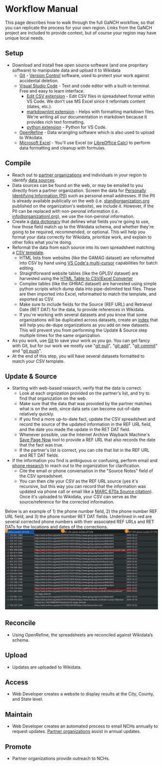 # Workflow Manual

This page describes how to walk through the full GaNCH workflow, so that you can replicate the process for your own region.  Links from the GaNCH project are included to provide context, but of course your region may have unique local needs.

## Setup

* Download and install free open source software (and one propritary software) to manipulate data and upload it to Wikidata
  * [Git](https://git-scm.com/downloads) - [Version Control](https://www.atlassian.com/git/tutorials/what-is-version-control) software, used to protect your work against accidental deletion.
  * [Visual Studio Code](https://code.visualstudio.com/) - Text and code editor with a built-in terminal. Free and easy to learn interface.
    * [Edit CSV extension](https://marketplace.visualstudio.com/items?itemName=janisdd.vscode-edit-csv) - Edit CSV files in spreadsheet format within VS Code.  We don't use MS Excel since it reformats content (dates, etc.).
    * [markdownlint extension](https://marketplace.visualstudio.com/items?itemName=DavidAnson.vscode-markdownlint) - Helps with formatting markdown files.  We're writing all our documentation in markdown because it provides rich text formatting.
    * [python extension](https://marketplace.visualstudio.com/items?itemName=ms-python.python) - Python for VS Code.
  * [OpenRefine](http://openrefine.org/) - Data wrangling software which is also used to upload to Wikidata.
  * [Microsoft Excel](https://products.office.com/en-us/excel) - You'll use Excel (or [LibreOffice Calc](https://www.libreoffice.org/discover/calc/)) to perform data formatting and cleanup with formulas.

## Compile

* Reach out to [partner organizations](/docs/project_partners.md) and individuals in your region to identify [data sources](/data/data_sources.md).  
* Data sources can be found on the web, or may be emailed to you directly from a partner organization.  Screen the data for [Personally Identifying Information (PII)](https://en.wikipedia.org/wiki/Personal_data) such as personal email addresses.  If the PII is already available publically on the web (i.e. stan@organization.org published on the organization's website), we include it.  However, if the PII can be replaced with non-peronal information (i.e. info@organizationl.org), we use the non-peronal information.
* Create a [data dictionary](/data/data_dictionary.md) that defines what fields you're going to use, how those field match up to the Wikidata schema, and whether they're going to be required, recommended, or optional.  This will help you format your data correctly for Wikidata, prioritize work, and explain to other folks what you're doing.
* Reformat the data from each source into its own spreadsheet matching a [CSV template](/data/TEMPLATE.csv).
  * HTML lists from websites (like the GAMAG dataset) are reformatted into CSV by hand using [VS Code's multi-cursor](https://code.visualstudio.com/docs/getstarted/tips-and-tricks#_multi-cursor-selection) capabilities for batch editing.
  * Straightforward website tables (like the GPLSV dataset) are harvested using the [HTML Table to CSV/Excel Converter](http://www.convertcsv.com/html-table-to-csv.htm)
  * Complex tables (like the GHRAC dataset) are harvested using simple python scripts which dump data into pipe-delimited text files.  These are then imported into Excel, reformatted to match the template, and exported as CSV.
  * Make sure to include fields for the Source (REF URL) and Retrieval Date (RET DAT) for the data, to provide references in Wikidata.
  * If you're working with several datasets and you know that some organizations will be duplicated across datasets, create an [index](/data/index.csv) that will help you de-dupe organizations as you add on new datasets.  This will prevent you from performing the Update & Source step multiple times for the same organization.
* As you work, use [Git](https://www.atlassian.com/git/tutorials/what-is-git) to save your work as you go.  You can get fancy with Git, but for our work we mostly use "[git pull](https://www.atlassian.com/git/tutorials/syncing/git-pull)", "[git add](https://www.atlassian.com/git/tutorials/saving-changes)", "[git commit](https://www.atlassian.com/git/tutorials/saving-changes/git-commit)" and "[git push](https://www.atlassian.com/git/tutorials/syncing/git-push)".
* At the end of this step, you will have several datasets formatted to match your CSV template.

## Update & Source

* Starting with web-based research, verify that the data is correct.  
  * Look at each orgnization provided on the partner's list, and try to find that organization on the web.  
  * Make sure that the data that was provided by the partner matches what is on the web, since data sets can become out-of-date relatively quickly.  
  * If you find a more up-to-date fact, update the CSV spreadsheet and record the source of the updated information in the REF URL field, and the date you made the update in the RET DAT field.
  * Whenever possible, use the Internet Archive Wayback Machine's [Save Page Now](https://web.archive.org/save) tool to provide a REF URL that also records the date that the fact was true.
  * If the partner's list is correct, you can cite that list in the REF URL and RET DAT fields.
* If the information you find is ambiguous or confusing, perform email and [phone research](/docs/phone_script.md) to reach out to the organization for clarification.
  * Cite the email or phone conversation in the "Source Notes" field of the CSV spreadsheet.  
  * You can then cite your CSV as the REF URL source (yes it's recursive, but this way you can record that the information was updated via phone call or email like a [MARC 670a Source citation](https://www.loc.gov/marc/authority/ad670.html)).  Once it's uploaded to Wikidata, your CSV can serve as the source/reference for the corrected information.

Below is an example of 1) the phone number field, 2) the phone number REF URL field, and 3) the phone number RET DAT fields. Underlined in red are several corrected phone numbers with their associated REF URLs and RET DATs for the locations and dates of the corrections.
![Example of 1) the Phone field, 2) the Phone REF URL field, and 3) the Phone RET DAT fields. Underlined in red are several corrected phone numbers with their associated REF URLs and RET DATs for the locations and dates of the corrections.](/docs/images/phone_number_REF_URL_and_RET_DAT.png)

## Reconcile

* Using OpenRefine, the spreadsheets are reconciled against Wikidata’s schema.

## Upload

* Updates are uploaded to Wikidata.

## Access

* Web Developer creates a website to display results at the City, County, and State level.

## Maintain

* Web Developer creates an automated process to email NCHs annually to request updates. [Partner organizations](/docs/project_partners.md) assist in annual updates.

## Promote

* Partner organizations provide outreach to NCHs.
